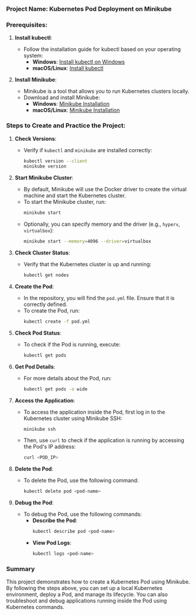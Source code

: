 ### Project Name: **Kubernetes Pod Deployment on Minikube**

### Prerequisites:
1. **Install kubectl**:
   - Follow the installation guide for kubectl based on your operating system:
     - **Windows**: [Install kubectl on Windows](https://kubernetes.io/docs/tasks/tools/install-kubectl-windows/#install-kubectl-binary-on-windows-via-direct-download-or-curl)
     - **macOS/Linux**: [Install kubectl](https://kubernetes.io/docs/tasks/tools/install-kubectl/)
   
2. **Install Minikube**:
   - Minikube is a tool that allows you to run Kubernetes clusters locally.
   - Download and install Minikube:
     - **Windows**: [Minikube Installation](https://minikube.sigs.k8s.io/docs/start/?arch=%2Fwindows%2Fx86-64%2Fstable%2F.exe+download)
     - **macOS/Linux**: [Minikube Installation](https://minikube.sigs.k8s.io/docs/start/)
   
### Steps to Create and Practice the Project:

1. **Check Versions**:
   - Verify if `kubectl` and `minikube` are installed correctly:
     ```bash
     kubectl version --client
     minikube version
     ```

2. **Start Minikube Cluster**:
   - By default, Minikube will use the Docker driver to create the virtual machine and start the Kubernetes cluster.
   - To start the Minikube cluster, run:
     ```bash
     minikube start
     ```
   - Optionally, you can specify memory and the driver (e.g., `hyperv`, `virtualbox`):
     ```bash
     minikube start --memory=4096 --driver=virtualbox
     ```

3. **Check Cluster Status**:
   - Verify that the Kubernetes cluster is up and running:
     ```bash
     kubectl get nodes
     ```

4. **Create the Pod**:
   - In the repository, you will find the `pod.yml` file. Ensure that it is correctly defined.
   - To create the Pod, run:
     ```bash
     kubectl create -f pod.yml
     ```

5. **Check Pod Status**:
   - To check if the Pod is running, execute:
     ```bash
     kubectl get pods
     ```

6. **Get Pod Details**:
   - For more details about the Pod, run:
     ```bash
     kubectl get pods -o wide
     ```

7. **Access the Application**:
   - To access the application inside the Pod, first log in to the Kubernetes cluster using Minikube SSH:
     ```bash
     minikube ssh
     ```
   - Then, use `curl` to check if the application is running by accessing the Pod's IP address:
     ```bash
     curl <POD_IP>
     ```

8. **Delete the Pod**:
   - To delete the Pod, use the following command:
     ```bash
     kubectl delete pod <pod-name>
     ```

9. **Debug the Pod**:
   - To debug the Pod, use the following commands:
     - **Describe the Pod**:
       ```bash
       kubectl describe pod <pod-name>
       ```
     - **View Pod Logs**:
       ```bash
       kubectl logs <pod-name>
       ```

### Summary
This project demonstrates how to create a Kubernetes Pod using Minikube. By following the steps above, you can set up a local Kubernetes environment, deploy a Pod, and manage its lifecycle. You can also troubleshoot and debug applications running inside the Pod using Kubernetes commands. 

